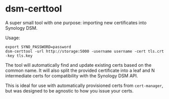 # dsm-certtool

A super small tool with one purpose: importing new certificates into Synology DSM.

Usage:

```
export SYNO_PASSWORD=password
dsm-certtool -url http://storage:5000 -username username -cert tls.crt -key tls.key
```

The tool will automatically find and update existing certs based on the common
name. It will also split the provided certificate into a leaf and N intermediate
certs for compatibility with the Synology DSM API.

This is ideal for use with automatically provisioned certs from `cert-manager`,
but was designed to be agnostic to how you issue your certs.